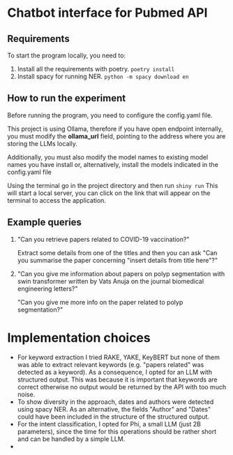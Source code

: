 # Chatbot interface for Pubmed API

## Requirements
To start the program locally, you need to:
1) Install all the requirements with poetry.
   ```poetry install```
2) Install spacy for running NER.
   ```python -m spacy download en```

## How to run the experiment
Before running the program, you need to configure the config.yaml file.

This project is using Ollama, therefore if you have open endpoint internally, you must modify the **ollama_url** field, pointing to the address where you are storing the LLMs locally.

Additionally, you must also modify the model names to existing model names you have install or, alternatively, install the models indicated in the config.yaml file

Using the terminal go in the project directory and then run
```shiny run```
This will start a local server, you can click on the link that will appear on the terminal to access the application.


## Example queries
1) "Can you retrieve papers related to COVID-19 vaccination?"
   
   Extract some details from one of the titles and then you can ask "Can you summarise the paper concerning "insert details from title here"?"

2) "Can you give me information about papers on polyp segmentation with swin transformer written by Vats Anuja on the journal biomedical engineering letters?"
   
   "Can you give me more info on the paper related to polyp segmentation?"


# Implementation choices
- For keyword extraction I tried RAKE, YAKE, KeyBERT but none of them was able to extract relevant keywords (e.g. "papers related" was detected as a keyword). As a consequence, I opted for an LLM with structured output. This was because it is important that keywords are correct otherwise no output would be returned by the API with too much noise.
- To show diversity in the approach, dates and authors were detected using spacy NER. As an alternative, the fields "Author" and "Dates" could have been included in the structure of the structured output.
- For the intent classification, I opted for Phi, a small LLM (just 2B parameters), since the time for this operations should be rather short and can be handled by a simple LLM.
- 

